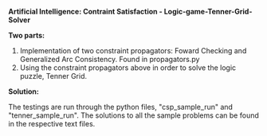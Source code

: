 **Artificial Intelligence: Contraint Satisfaction - Logic-game-Tenner-Grid-Solver**

**Two parts:**
1. Implementation of two constraint propagators: Foward Checking and Generalized Arc Consistency. 
   Found in propagators.py
2. Using the constraint propagators above in order to solve the logic puzzle, Tenner Grid.

**Solution:**

The testings are run through the python files, "csp_sample_run" and "tenner_sample_run". The solutions
to all the sample problems can be found in the respective text files.

